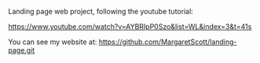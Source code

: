 Landing page web project, following the youtube tutorial:

https://www.youtube.com/watch?v=AYBRIpP0Szo&list=WL&index=3&t=41s

You can see my website at:
https://github.com/MargaretScott/landing-page.git



